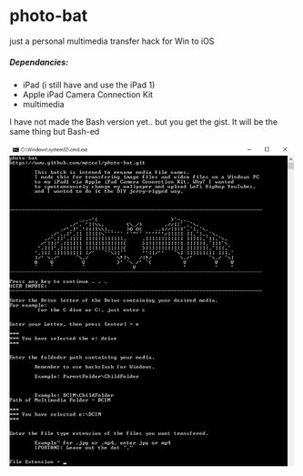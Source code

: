 # photo-bat
just a personal multimedia transfer hack for Win to iOS

##### Dependancies:
* iPad (i still have and use the iPad 1)
* Apple iPad Camera Connection Kit
* multimedia

I have not made the Bash version yet.. but you get the gist. It will be the same thing but Bash-ed

![screenshot](batscreenshot.png?raw=true "the bat is just a logo")
